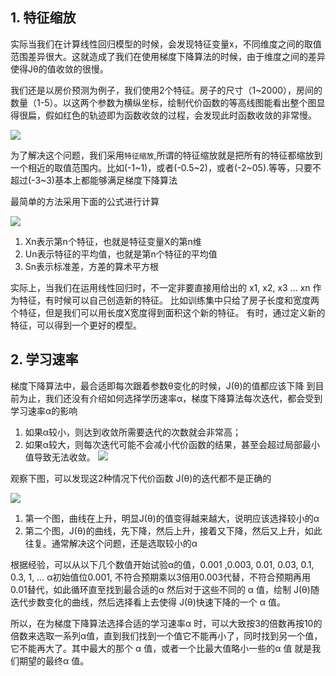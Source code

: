 ## 1. 特征缩放
实际当我们在计算线性回归模型的时候，会发现特征变量x，不同维度之间的取值范围差异很大。这就造成了我们在使用梯度下降算法的时候，由于维度之间的差异使得Jθ的值收敛的很慢。

我们还是以房价预测为例子，我们使用2个特征。房子的尺寸（1~2000），房间的数量（1-5）。以这两个参数为横纵坐标，绘制代价函数的等高线图能看出整个图显得很扁，假如红色的轨迹即为函数收敛的过程，会发现此时函数收敛的非常慢。

![](http://img.blog.csdn.net/20160418193311664)

为了解决这个问题，我们采用`特征缩放`,所谓的特征缩放就是把所有的特征都缩放到一个相近的取值范围内。比如(-1~1)，或者(-0.5~2)，或者(-2~05).等等，只要不超过(-3~3)基本上都能够满足梯度下降算法

最简单的方法采用下面的公式进行计算

![](http://img.blog.csdn.net/20160418193448508)

1. Xn表示第n个特征，也就是特征变量X的第n维
2. Un表示特征的平均值，也就是第n个特征的平均值
3. Sn表示标准差，方差的算术平方根

实际上，当我们在运用线性回归时，不一定非要直接用给出的 x1, x2, x3 ... xn 作为特征，有时候可以自己创造新的特征。 比如训练集中只给了房子长度和宽度两个特征，但是我们可以用长度X宽度得到面积这个新的特征。 
有时，通过定义新的特征，可以得到一个更好的模型。

## 2. 学习速率
梯度下降算法中，最合适即每次跟着参数θ变化的时候，J(θ)的值都应该下降
到目前为止，我们还没有介绍如何选择学历速率α，梯度下降算法每次迭代，都会受到学习速率α的影响

1. 如果α较小，则达到收敛所需要迭代的次数就会非常高；
2. 如果α较大，则每次迭代可能不会减小代价函数的结果，甚至会超过局部最小值导致无法收敛。
   ![](https://camo.githubusercontent.com/1b6f2c394d39a7c057a5726c7e1b3ce6ee9c6362/687474703a2f2f696d672e6d792e6373646e2e6e65742f75706c6f6164732f3230313230392f30362f313334363930323330305f343137392e706e67)

观察下图，可以发现这2种情况下代价函数 J(θ)的迭代都不是正确的

![](http://images.cnitblog.com/blog/663864/201410/272201153783110.png)

1. 第一个图，曲线在上升，明显J(θ)的值变得越来越大，说明应该选择较小的α
2. 第二个图，J(θ)的曲线，先下降，然后上升，接着又下降，然后又上升，如此往复。通常解决这个问题，还是选取较小的α

根据经验，可以从以下几个数值开始试验α的值，0.001 ,0.003, 0.01, 0.03, 0.1, 0.3, 1, …
α初始值位0.001, 不符合预期乘以3倍用0.003代替，不符合预期再用0.01替代，如此循环直至找到最合适的α
然后对于这些不同的 α 值，绘制 J(θ)随迭代步数变化的曲线，然后选择看上去使得 J(θ)快速下降的一个 α 值。

所以，在为梯度下降算法选择合适的学习速率α 时，可以大致按3的倍数再按10的倍数来选取一系列α值，直到我们找到一个值它不能再小了，同时找到另一个值，它不能再大了。其中最大的那个 α 值，或者一个比最大值略小一些的α 值 就是我们期望的最终α 值。
